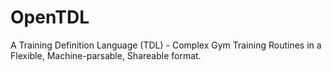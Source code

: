 # OpenTDL
A Training Definition Language (TDL) - Complex Gym Training Routines in a Flexible, Machine-parsable, Shareable format.
